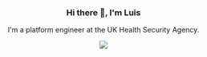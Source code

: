 <h3 align="center">Hi there 👋, I'm Luis</h1>

<p align="center">I'm a platform engineer at the UK Health Security Agency.</p>

<p align="center">
  <a href="https://skillicons.dev">
    <img src="https://skillicons.dev/icons?i=aws,gcp,terraform,docker,dart,flutter,js,gatsby,py,mysql,git,graphql&perline=12" />
  </a>
</p>

<!--
**luisdibdin/luisdibdin** is a ✨ _special_ ✨ repository because its `README.md` (this file) appears on your GitHub profile.

Here are some ideas to get you started:

- 🔭 I’m currently working on ...
- 🌱 I’m currently learning ...
- 👯 I’m looking to collaborate on ...
- 🤔 I’m looking for help with ...
- 💬 Ask me about ...
- 📫 How to reach me: ...
- 😄 Pronouns: ...
- ⚡ Fun fact: ...
-->
